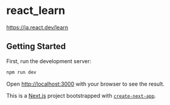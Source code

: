 # react_learn

<https://ja.react.dev/learn>

## Getting Started

First, run the development server:

```bash
npm run dev
```

Open [http://localhost:3000](http://localhost:3000) with your browser to see the result.

This is a [Next.js](https://nextjs.org) project bootstrapped with [`create-next-app`](https://nextjs.org/docs/app/api-reference/cli/create-next-app).
